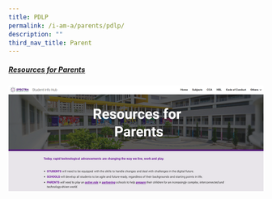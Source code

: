 ```yaml
---
title: PDLP
permalink: /i-am-a/parents/pdlp/
description: ""
third_nav_title: Parent
---
```

##### [Resources for Parents](https://sites.google.com/moe.edu.sg/spectra-student-info-hub/others/pld/resources-for-parents)

<a target="new" href="https://sites.google.com/moe.edu.sg/spectra-student-info-hub/others/pld/resources-for-parents"><img style="width:600px" src="/images/resources%20for%20parents.png"></a>
